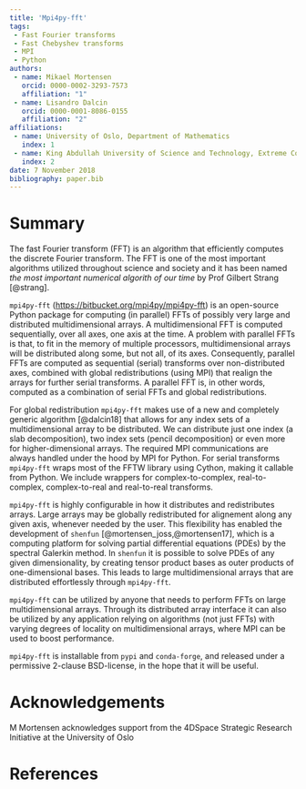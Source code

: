 ```yaml
---
title: 'Mpi4py-fft'
tags:
 - Fast Fourier transforms
 - Fast Chebyshev transforms
 - MPI
 - Python
authors:
 - name: Mikael Mortensen
   orcid: 0000-0002-3293-7573
   affiliation: "1"
 - name: Lisandro Dalcin
   orcid: 0000-0001-8086-0155
   affiliation: "2"
affiliations:
 - name: University of Oslo, Department of Mathematics
   index: 1
 - name: King Abdullah University of Science and Technology, Extreme Computing Research Center
   index: 2
date: 7 November 2018
bibliography: paper.bib
---
```


# Summary

The fast Fourier transform (FFT) is an algorithm that efficiently computes the
discrete Fourier transform. The FFT is one of the most important algorithms
utilized throughout science and society and it has been named *the most
important numerical algorith of our time* by Prof Gilbert Strang [@strang].

``mpi4py-fft`` (https://bitbucket.org/mpi4py/mpi4py-fft) is an open-source
Python package for computing (in parallel) FFTs of possibly very large and
distributed multidimensional arrays.
A multidimensional FFT is computed sequentially, over all axes, one axis at the time.
A problem with parallel FFTs is that, to fit in the memory of multiple processors,
multidimensional arrays will be distributed along some, but not all, of its axes.
Consequently, parallel FFTs are computed as sequential (serial) transforms over
non-distributed axes, combined with global redistributions (using MPI) that
realign the arrays for further serial transforms. A parallel FFT is, in other
words, computed as a combination of serial FFTs and global redistributions.

For global redistribution ``mpi4py-fft`` makes use of a new and completely
generic algorithm [@dalcin18] that allows for any index sets of a
multidimensional array to be distributed. We can distribute just one index
(a slab decomposition), two index sets (pencil decomposition) or even more for
higher-dimensional arrays. The required MPI communications are always handled
under the hood by MPI for Python. For serial transforms
``mpi4py-fft`` wraps most of the FFTW library using Cython, making it callable
from Python. We include wrappers for complex-to-complex, real-to-complex,
complex-to-real and real-to-real transforms.

``mpi4py-fft`` is highly configurable in how it distributes and redistributes
arrays. Large arrays may be globally redistributed for alignement
along any given axis, whenever needed by the user. This
flexibility has enabled the development of ``shenfun``
[@mortensen_joss,@mortensen17], which is a computing platform
for solving partial differential equations (PDEs) by the spectral Galerkin method.
In ``shenfun`` it is possible to solve PDEs of any given dimensionality, by creating
tensor product bases as outer products of one-dimensional bases. This leads to
large multidimensional arrays that are distributed effortlessly through ``mpi4py-fft``.

``mpi4py-fft`` can be utilized by anyone that needs to perform FFTs on large
multidimensional arrays. Through its distributed array interface it can also be
utilized by any application relying on algorithms (not just FFTs) with varying
degrees of locality on multidimensional arrays, where MPI can be used to boost
performance.

``mpi4py-fft`` is installable from ``pypi`` and ``conda-forge``, and
released under a permissive 2-clause BSD-license, in the hope that it will be
useful.

# Acknowledgements

M Mortensen acknowledges support from the 4DSpace Strategic Research Initiative at the
University of Oslo

# References
